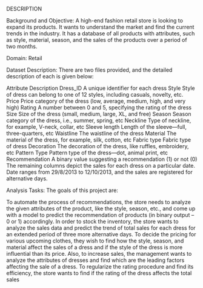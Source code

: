 DESCRIPTION

Background and Objective:
A high-end fashion retail store is looking to expand its products. It wants to understand the market and find the current trends in the industry. It has a database of all products with attributes, such as style, material, season, and the sales of the products over a period of two months.

Domain: Retail

Dataset Description:
There are two files provided, and the detailed description of each is given below:

 

Attribute 	Description
Dress_ID 	A unique identifier for each dress
Style	Style of dress can belong to one of 12 styles, including casuals, novelty, etc.
Price 	Price category of the dress (low, average, medium, high, and very high)
Rating	A number between 0 and 5, specifying the rating of the dress
Size	Size of the dress (small, medium, large, XL, and free)
Season	Season category of the dress, i.e., summer, spring, etc
Neckline	Type of neckline, for example, V-neck, collar, etc
Sleeve length	Length of the sleeve—full, three-quarters, etc
Waistline	The waistline of the dress
Material 	The material of the dress, for example, silk, cotton, etc
Fabric type 	Fabric type of dress
Decoration	The decoration of the dress, like ruffles, embroidery, etc
Pattern Type	Pattern type of the dress—dot, animal print, etc
Recommendation	A binary value suggesting a recommendation (1) or not (0)
The remaining columns depict the sales for each dress on a particular date.
Date ranges from 29/8/2013 to 12/10/2013, and the sales are registered for alternative days.

Analysis Tasks:
The goals of this project are:

To automate the process of recommendations, the store needs to analyze the given attributes of the product, like the style, season, etc., and come up with a model to predict the recommendation of products (in binary output – 0 or 1) accordingly.
In order to stock the inventory, the store wants to analyze the sales data and predict the trend of total sales for each dress for an extended period of three more alternative days.
To decide the pricing for various upcoming clothes, they wish to find how the style, season, and material affect the sales of a dress and if the style of the dress is more influential than its price.
Also, to increase sales, the management wants to analyze the attributes of dresses and find which are the leading factors affecting the sale of a dress.
To regularize the rating procedure and find its efficiency, the store wants to find if the rating of the dress affects the total sales
